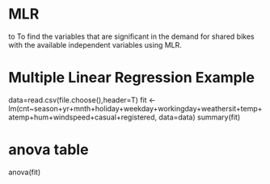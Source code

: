 # MLR
 to  To find the variables that are significant in the demand for shared bikes with the available independent variables using MLR.

# Multiple Linear Regression Example
data=read.csv(file.choose(),header=T)
fit <- lm(cnt~season+yr+mnth+holiday+weekday+workingday+weathersit+temp+atemp+hum+windspeed+casual+registered, data=data)
summary(fit)
# anova table
anova(fit) 

